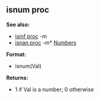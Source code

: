 ## isnum proc
**See also:**
*   [isinf proc](/ref/proc/isinf.md) -m
*   [isnan proc](/ref/proc/isnan.md) -m*   [Numbers](/%7Bnotes%7D/numbers)
<!-- -->
**Format:**
*   isnum(Val)
<!-- -->
**Returns:**
*   1 if Val is a number; 0 otherwise